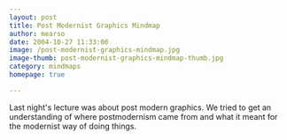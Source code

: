 ```yaml
---
layout: post
title: Post Modernist Graphics Mindmap
author: mearso
date: 2004-10-27 11:33:00
image: /post-modernist-graphics-mindmap.jpg
image-thumb: post-modernist-graphics-mindmap-thumb.jpg
category: mindmaps
homepage: true

---
```


Last night's lecture was about post modern graphics. We tried to get an understanding of where postmodernism came from and what it meant for the modernist way of doing things.
